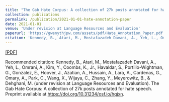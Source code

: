 ```yaml
---
title: "The Gab Hate Corpus: A collection of 27k posts annotated for hate speech"
collection: publications
permalink: /publication/2021-01-01-hate-annotation-paper
date: 2021-01-01
venue: 'Under revision at Language Resources and Evaluation'
paperurl: 'https://gwenythjpw.com/assets/pdf/Hate_Annotation_Paper.pdf'
citation: 'Kennedy, B., Atari, M., Mostafazadeh Davani, A., Yeh, L., Omrani, A., Kim, Y., Coombs, K., Jr., Havaldar, S., Portillo-Wightman, G., Gonzalez, E., Hoover, J., Azatian, A., Hussain, A., Lara, A., Cardenas, G., Omary, A., Park, C., Wang, X., Wijaya, C., Zhang, Y., Meyerowitz, B., &amp; Dehghani, M. (under revision at Language Resources and Evaluation). The Gab Hate Corpus: A collection of 27k posts annotated for hate speech. Preprint available at https://doi.org/10.31234/osf.io/hqjxn.'
---
```


<a href='https://gwenythjpw.com/assets/pdf/Hate_Annotation_Paper.pdf'>[PDF]</a>

Recommended citation: Kennedy, B., Atari, M., Mostafazadeh Davani, A., Yeh, L., Omrani, A., Kim, Y., Coombs, K., Jr., Havaldar, S., Portillo-Wightman, G., Gonzalez, E., Hoover, J., Azatian, A., Hussain, A., Lara, A., Cardenas, G., Omary, A., Park, C., Wang, X., Wijaya, C., Zhang, Y., Meyerowitz, B., & Dehghani, M. (under revision at Language Resources and Evaluation). The Gab Hate Corpus: A collection of 27k posts annotated for hate speech. Preprint available at https://doi.org/10.31234/osf.io/hqjxn.
